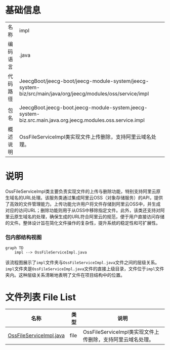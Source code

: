 # 基础信息

|      |      |
|------|------|
| 名称 | impl |
| 编码语言 | .java |
| 代码路径 | JeecgBoot/jeecg-boot/jeecg-module-system/jeecg-system-biz/src/main/java/org/jeecg/modules/oss/service/impl |
| 包名 | JeecgBoot.jeecg-boot.jeecg-module-system.jeecg-system-biz.src.main.java.org.jeecg.modules.oss.service.impl |
| 概述说明 | OssFileServiceImpl类实现文件上传删除，支持阿里云域名处理。 |

# 说明

OssFileServiceImpl类主要负责实现文件的上传与删除功能，特别支持阿里云原生域名的URL处理。该服务类通过集成阿里云OSS（对象存储服务）的API，提供了高效的文件管理能力。上传功能允许用户将文件存储到阿里云OSS中，并生成对应的访问URL；删除功能则用于从OSS中移除指定文件。此外，该类还支持对阿里云原生域名的处理，确保生成的URL符合阿里云的规范，便于用户直接访问存储的文件。整体设计旨在简化文件操作的复杂性，提升系统的稳定性和可扩展性。


### 包内部结构视图

```mermaid
graph TD
    impl --> OssFileServiceImpl.java
```

该流程图展示了`impl`文件夹与`OssFileServiceImpl.java`文件之间的层级关系。`impl`文件夹是`OssFileServiceImpl.java`文件的直接上级目录，文件位于`impl`文件夹内。这种层级关系清晰地表明了文件在项目结构中的位置。

# 文件列表 File List

| 名称   | 类型  | 说明 |
|-------|------|-------------|
| [OssFileServiceImpl.java](OssFileServiceImpl.md) | file | OssFileServiceImpl类实现文件上传删除，支持阿里云域名处理。 |


